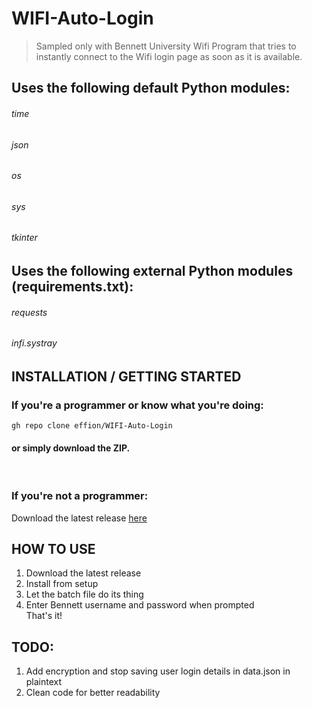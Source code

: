 # WIFI-Auto-Login
> Sampled only with Bennett University Wifi
Program that tries to instantly connect to the Wifi login page as soon as it is available.
	
## Uses the following default Python modules:
###### time<br/>
###### json<br/>
###### os<br/>
###### sys<br/>
###### tkinter

## Uses the following external Python modules (requirements.txt):
###### requests<br/>
###### infi.systray



## INSTALLATION / GETTING STARTED
### If you're a programmer or know what you're doing:
```shell
gh repo clone effion/WIFI-Auto-Login
```
#### or simply download the ZIP.<br/>
 <br/>
### If you're not a programmer:
Download the latest release [here](https://github.com/effion/WIFI-Auto-Login/releases)
 <br/>
 

## HOW TO USE
1. Download the latest release
2. Install from setup
3. Let the batch file do its thing
4. Enter Bennett username and password when prompted<br/>
That's it!


## TODO:
1. Add encryption and stop saving user login details in data.json in plaintext
2. Clean code for better readability
